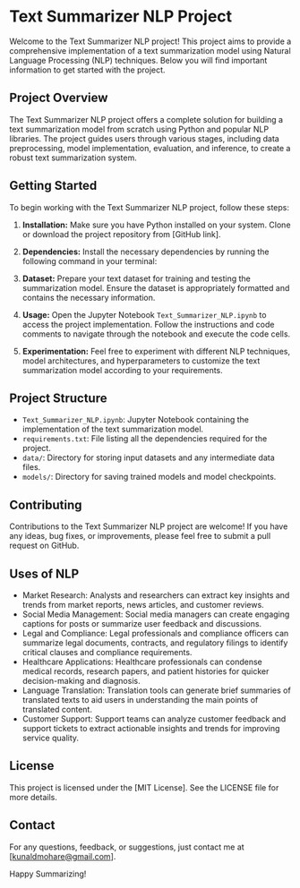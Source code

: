 # Text Summarizer NLP Project

Welcome to the Text Summarizer NLP project! This project aims to provide a comprehensive implementation of a text summarization model using Natural Language Processing (NLP) techniques. Below you will find important information to get started with the project.

## Project Overview
The Text Summarizer NLP project offers a complete solution for building a text summarization model from scratch using Python and popular NLP libraries. The project guides users through various stages, including data preprocessing, model implementation, evaluation, and inference, to create a robust text summarization system.

## Getting Started
To begin working with the Text Summarizer NLP project, follow these steps:

1. **Installation:** Make sure you have Python installed on your system. Clone or download the project repository from [GitHub link].

2. **Dependencies:** Install the necessary dependencies by running the following command in your terminal:


3. **Dataset:** Prepare your text dataset for training and testing the summarization model. Ensure the dataset is appropriately formatted and contains the necessary information.

4. **Usage:** Open the Jupyter Notebook `Text_Summarizer_NLP.ipynb` to access the project implementation. Follow the instructions and code comments to navigate through the notebook and execute the code cells.

5. **Experimentation:** Feel free to experiment with different NLP techniques, model architectures, and hyperparameters to customize the text summarization model according to your requirements.

## Project Structure
- `Text_Summarizer_NLP.ipynb`: Jupyter Notebook containing the implementation of the text summarization model.
- `requirements.txt`: File listing all the dependencies required for the project.
- `data/`: Directory for storing input datasets and any intermediate data files.
- `models/`: Directory for saving trained models and model checkpoints.

## Contributing
Contributions to the Text Summarizer NLP project are welcome! If you have any ideas, bug fixes, or improvements, please feel free to submit a pull request on GitHub.

## Uses of NLP
- Market Research: Analysts and researchers can extract key insights and trends from market reports, news articles, and customer reviews.
- Social Media Management: Social media managers can create engaging captions for posts or summarize user feedback and discussions.
- Legal and Compliance: Legal professionals and compliance officers can summarize legal documents, contracts, and regulatory filings to identify critical clauses and compliance requirements.
- Healthcare Applications: Healthcare professionals can condense medical records, research papers, and patient histories for quicker decision-making and diagnosis.
- Language Translation: Translation tools can generate brief summaries of translated texts to aid users in understanding the main points of translated content.
- Customer Support: Support teams can analyze customer feedback and support tickets to extract actionable insights and trends for improving service quality.

## License
This project is licensed under the [MIT License]. See the LICENSE file for more details.

## Contact
For any questions, feedback, or suggestions, just contact me at [kunaldmohare@gmail.com].

Happy Summarizing!



